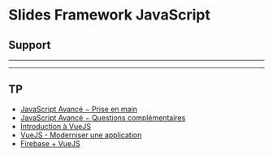 # Slides Framework JavaScript

## Support

<SlidesDeck src="framework_javascript" />

---

<SlidesDeck src="javascript_avances" />

---

<SlidesDeck src="vuejs" />

## TP

- [JavaScript Avancé − Prise en main](/tp/javascript_avances/introduction.md)
- [JavaScript Avancé − Questions complémentaires](/tp/javascript_avances/revision.md)
- [Introduction à VueJS](/tp/vuejs/tp0.md)
- [VueJS - Moderniser une application](/tp/vuejs/tp1.md)
- [Firebase + VueJS](/tp/vuejs/firebase-vuejs.md)
